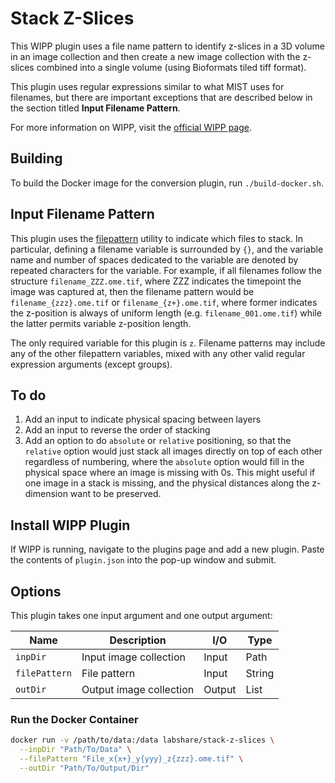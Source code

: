 # Stack Z-Slices

This WIPP plugin uses a file name pattern to identify z-slices in a 3D volume in
an image collection and then create a new image collection with the z-slices
combined into a single volume (using Bioformats tiled tiff format).

This plugin uses regular expressions similar to what MIST uses for filenames,
but there are important exceptions that are described below in the section
titled **Input Filename Pattern**.

For more information on WIPP, visit the
[official WIPP page](https://isg.nist.gov/deepzoomweb/software/wipp).

## Building

To build the Docker image for the conversion plugin, run
`./build-docker.sh`.

## Input Filename Pattern

This plugin uses the 
[filepattern](https://github.com/LabShare/polus-plugins/tree/master/utils/polus-filepattern-util)
utility to indicate which files to stack. In particular, defining a filename
variable is surrounded by `{}`, and the variable name and number of spaces
dedicated to the variable are denoted by repeated characters for the variable.
For example, if all filenames follow the structure `filename_ZZZ.ome.tif`, where
ZZZ indicates the timepoint the image was captured at, then the filename pattern
would be `filename_{zzz}.ome.tif` or `filename_{z+}.ome.tif`, where former
indicates the z-position is always of uniform length (e.g.
`filename_001.ome.tif`) while the latter permits variable z-position length.

The only required variable for this plugin is `z`. Filename patterns may include
any of the other filepattern variables, mixed with any other valid regular
expression arguments (except groups).

## To do

1. Add an input to indicate physical spacing between layers
2. Add an input to reverse the order of stacking
3. Add an option to do `absolute` or `relative` positioning, so that the
   `relative` option would just stack all images directly on top of each other
   regardless of numbering, where the `absolute` option would fill in the
   physical space where an image is missing with 0s. This might useful if one
   image in a stack is missing, and the physical distances along the z-dimension
   want to be preserved.

## Install WIPP Plugin

If WIPP is running, navigate to the plugins page and add a new plugin. Paste the
contents of `plugin.json` into the pop-up window and submit.

## Options

This plugin takes one input argument and one output argument:

| Name          | Description             | I/O    | Type   |
|---------------|-------------------------|--------|--------|
| `inpDir`      | Input image collection  | Input  | Path   |
| `filePattern` | File pattern            | Input  | String |
| `outDir`      | Output image collection | Output | List   |

### Run the Docker Container

```bash
docker run -v /path/to/data:/data labshare/stack-z-slices \
  --inpDir "Path/To/Data" \
  --filePattern "File_x{x+}_y{yyy}_z{zzz}.ome.tif" \
  --outDir "Path/To/Output/Dir"
```
